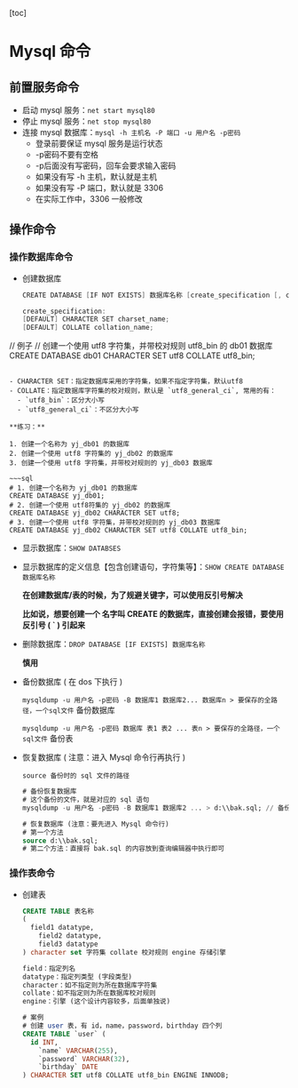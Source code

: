 [toc]

# Mysql 命令

## 前置服务命令

- 启动 mysql 服务：`net start mysql80`
- 停止 mysql 服务：`net stop mysql80`
- 连接 mysql 数据库：`mysql -h 主机名 -P 端口 -u 用户名 -p密码`
  - 登录前要保证 mysql 服务是运行状态
  - -p密码不要有空格
  - -p后面没有写密码，回车会要求输入密码
  - 如果没有写 -h 主机，默认就是主机
  - 如果没有写 -P 端口，默认就是 3306
  - 在实际工作中，3306 一般修改

## 操作命令

### 操作数据库命令

* 创建数据库

  ~~~java
  CREATE DATABASE [IF NOT EXISTS] 数据库名称 [create_specification [, create_specification]...];
  
  create_specification:
  [DEFAULT] CHARACTER SET charset_name;
  [DEFAULT] COLLATE collation_name;
  
  ~~~

// 例子
  // 创建一个使用 utf8 字符集，并带校对规则 utf8_bin 的 db01 数据库
  CREATE DATABASE db01 CHARACTER SET utf8 COLLATE utf8_bin;
  ~~~
  
  - CHARACTER SET：指定数据库采用的字符集，如果不指定字符集，默认utf8
  - COLLATE：指定数据库字符集的校对规则，默认是 `utf8_general_ci`, 常用的有：
    - `utf8_bin`：区分大小写
    - `utf8_general_ci`：不区分大小写
  
  **练习：**
  
  1. 创建一个名称为 yj_db01 的数据库
  2. 创建一个使用 utf8 字符集的 yj_db02 的数据库
  3. 创建一个使用 utf8 字符集，并带校对规则的 yj_db03 数据库
  
  ~~~sql
  # 1. 创建一个名称为 yj_db01 的数据库
  CREATE DATABASE yj_db01;
  # 2. 创建一个使用 utf8符集的 yj_db02 的数据库
  CREATE DATABASE yj_db02 CHARACTER SET utf8;
  # 3. 创建一个使用 utf8 字符集，并带校对规则的 yj_db03 数据库
  CREATE DATABASE yj_db02 CHARACTER SET utf8 COLLATE utf8_bin;
  ~~~

* 显示数据库：`SHOW DATABSES`

* 显示数据库的定义信息【包含创建语句，字符集等】：`SHOW CREATE DATABASE 数据库名称`

  **在创建数据库/表的时候，为了规避关键字，可以使用反引号解决**

  **比如说，想要创建一个 名字叫 CREATE 的数据库，直接创建会报错，要使用反引号 ( \` ) 引起来**

* 删除数据库：`DROP DATABASE [IF EXISTS] 数据库名称`

  **慎用**

* 备份数据库 ( 在 dos 下执行 )

  `mysqldump -u 用户名 -p密码 -B 数据库1 数据库2... 数据库n > 要保存的全路径，一个sql文件`  备份数据库

  `mysqldump -u 用户名 -p密码 数据库 表1 表2 ... 表n > 要保存的全路径，一个sql文件` 备份表

* 恢复数据库 ( 注意：进入 Mysql 命令行再执行 )

  `source 备份时的 sql 文件的路径`

  ~~~sql
  # 备份恢复数据库
  # 这个备份的文件，就是对应的 sql 语句
  mysqldump -u 用户名 -p密码 -B 数据库1 数据库2 ... > d:\\bak.sql; // 备份数据库 到 d 盘的 bak.sql 文件
  
  # 恢复数据库 (注意：要先进入 Mysql 命令行)
  # 第一个方法
  source d:\\bak.sql;
  # 第二个方法：直接将 bak.sql 的内容放到查询编辑器中执行即可
  ~~~

### 操作表命令

- 创建表

  ~~~sql
  CREATE TABLE 表名称
  (
  	field1 datatype,
      field2 datatype,
      field3 datatype
  ) character set 字符集 collate 校对规则 engine 存储引擎
  
  field：指定列名
  datatype：指定列类型 (字段类型)
  character：如不指定则为所在数据库字符集
  collate：如不指定则为所在数据库校对规则
  engine：引擎 (这个设计内容较多，后面单独说)
  
  # 案例
  # 创建 user 表，有 id，name，password，birthday 四个列
  CREATE TABLE `user` (
  	id INT,
      `name` VARCHAR(255),
      `password` VARCHAR(32),
      `birthday` DATE
  ) CHARACTER SET utf8 COLLATE utf8_bin ENGINE INNODB;
  ~~~

